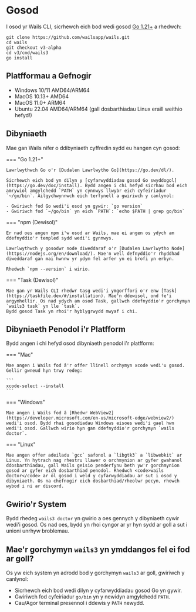 # Gosod

I osod yr Wails CLI, sicrhewch eich bod wedi gosod [Go 1.21+](https://go.dev/dl/)
a rhedwch:

```shell
git clone https://github.com/wailsapp/wails.git
cd wails
git checkout v3-alpha
cd v3/cmd/wails3
go install
```

## Platfformau a Gefnogir

- Windows 10/11 AMD64/ARM64
- MacOS 10.13+ AMD64
- MacOS 11.0+ ARM64
- Ubuntu 22.04 AMD64/ARM64 (gall dosbarthiadau Linux eraill weithio hefyd!)

## Dibyniaeth

Mae gan Wails nifer o ddibyniaeth cyffredin sydd eu hangen cyn gosod:

=== "Go 1.21+"

    Lawrlwythwch Go o'r [Dudalen Lawrlwytho Go](https://go.dev/dl/).

    Sicrhewch eich bod yn dilyn y [cyfarwyddiadau gosod Go swyddogol](https://go.dev/doc/install). Bydd angen i chi hefyd sicrhau bod eich amrywiol amgylchedd `PATH` yn cynnwys llwybr eich cyfeiriadur `~/go/bin`. Ailgychwynnwch eich terfynell a gwiriwch y canlynol:

    - Gwiriwch fod Go wedi'i osod yn gywir: `go version`
    - Gwiriwch fod `~/go/bin` yn eich `PATH`: `echo $PATH | grep go/bin`

=== "npm (Dewisol)"

    Er nad oes angen npm i'w osod ar Wails, mae ei angen os ydych am ddefnyddio'r templed sydd wedi'i gynnwys.

    Lawrlwythwch y gosodwr node diweddaraf o'r [Dudalen Lawrlwytho Node](https://nodejs.org/en/download/). Mae'n well defnyddio'r rhyddhad diweddaraf gan mai hwnnw yr ydym fel arfer yn ei brofi yn erbyn.

    Rhedwch `npm --version` i wirio.

=== "Task (Dewisol)"

    Mae gan yr Wails CLI rhedwr tasg wedi'i ymgorffori o'r enw [Task](https://taskfile.dev/#/installation). Mae'n ddewisol, ond fe'i argymhellir. Os nad ydych am osod Task, gallwch ddefnyddio'r gorchymyn `wails3 task` yn lle `task`.
    Bydd gosod Task yn rhoi'r hyblygrwydd mwyaf i chi.

## Dibyniaeth Penodol i'r Platfform

Bydd angen i chi hefyd osod dibyniaeth penodol i'r platfform:

=== "Mac"

    Mae angen i Wails fod â'r offer llinell orchymyn xcode wedi'u gosod. Gellir gwneud hyn trwy redeg:

    ```
    xcode-select --install
    ```

=== "Windows"

    Mae angen i Wails fod â [Rhedwr WebView2](https://developer.microsoft.com/en-us/microsoft-edge/webview2/) wedi'i osod. Bydd rhai gosodiadau Windows eisoes wedi'i gael hwn wedi'i osod. Gallwch wirio hyn gan ddefnyddio'r gorchymyn `wails doctor`.

=== "Linux"

    Mae angen offer adeiladu `gcc` safonol a `libgtk3` a `libwebkit` ar Linux. Yn hytrach nag rhestru llawer o orchmynion ar gyfer gwahanol ddosbarthiadau, gall Wails geisio penderfynu beth yw'r gorchmynion gosod ar gyfer eich dosbarthiad penodol. Rhedwch <code>wails doctor</code> ar ôl gosod i weld y cyfarwyddiadau ar sut i osod y dibyniaeth. Os na chefnogir eich dosbarthiad/rheolwr pecyn, rhowch wybod i ni ar discord.

## Gwirio'r System

Bydd rhedeg `wails3 doctor` yn gwirio a oes gennych y dibyniaeth cywir
wedi'i gosod. Os nad oes, bydd yn rhoi cyngor ar yr hyn sydd ar goll a sut i
unioni
unrhyw broblemau.

## Mae'r gorchymyn `wails3` yn ymddangos fel ei fod ar goll?

Os yw eich system yn adrodd bod y gorchymyn `wails3` ar goll, gwiriwch y
canlynol:

- Sicrhewch eich bod wedi dilyn y cyfarwyddiadau gosod Go yn gywir.
- Gwiriwch fod cyfeiriadur `go/bin` yn y newidyn amgylchedd `PATH`.
- Cau/Agor terminal presennol i ddewis y `PATH` newydd.